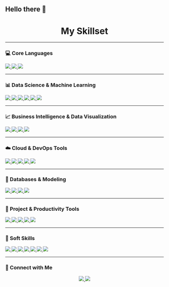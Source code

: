 ## Hello there 👋
<h1 align="center">My Skillset</h1>

---

### 💻 Core Languages
<p align="left">
  <a href="https://www.python.org/" target="_blank">
    <img src="https://img.shields.io/badge/Python-3776AB?style=flat&logo=python&logoColor=white"/>
  </a>
  <a href="https://www.postgresql.org/" target="_blank">
    <img src="https://img.shields.io/badge/SQL-003B57?style=flat&logo=postgresql&logoColor=white"/>
  </a>
  <a href="https://www.swi-prolog.org/" target="_blank">
    <img src="https://img.shields.io/badge/Prolog-74283C?style=flat&logoColor=white"/>
  </a>
</p>

---

### 📊 Data Science & Machine Learning
<p align="left">
  <a href="https://scikit-learn.org/" target="_blank">
    <img src="https://img.shields.io/badge/scikit--learn-F7931E?style=flat&logo=scikit-learn&logoColor=white"/>
  </a>
  <a href="https://pandas.pydata.org/" target="_blank">
    <img src="https://img.shields.io/badge/Pandas-150458?style=flat&logo=pandas&logoColor=white"/>
  </a>
  <a href="https://numpy.org/" target="_blank">
    <img src="https://img.shields.io/badge/Numpy-013243?style=flat&logo=numpy&logoColor=white"/>
  </a>
  <a href="https://pytorch.org/" target="_blank">
    <img src="https://img.shields.io/badge/PyTorch-EE4C2C?style=flat&logo=pytorch&logoColor=white"/>
  </a>
  <a href="https://huggingface.co/" target="_blank">
    <img src="https://img.shields.io/badge/HuggingFace-F9A03C?style=flat&logo=huggingface&logoColor=black"/>
  </a>
  <a href="https://jupyter.org/" target="_blank">
    <img src="https://img.shields.io/badge/Jupyter-F37626?style=flat&logo=jupyter&logoColor=white"/>
  </a>
</p>

---

### 📈 Business Intelligence & Data Visualization
<p align="left">
  <a href="https://powerbi.microsoft.com/" target="_blank">
    <img src="https://img.shields.io/badge/Power%20BI-F2C811?style=flat&logo=powerbi&logoColor=black"/>
  </a>
  <a href="https://www.tableau.com/" target="_blank">
    <img src="https://img.shields.io/badge/Tableau-E97627?style=flat&logo=tableau&logoColor=white"/>
  </a>
  <a href="https://www.ibm.com/products/cognos-analytics" target="_blank">
    <img src="https://img.shields.io/badge/IBM%20Cognos-1F70C1?style=flat&logo=ibm&logoColor=white"/>
  </a>
  <a href="https://www.oracle.com/database/technologies/appdev/sql-developer.html" target="_blank">
    <img src="https://img.shields.io/badge/Oracle%20SQL%20Developer-F80000?style=flat&logo=oracle&logoColor=white"/>
  </a>
</p>

---

### ☁️ Cloud & DevOps Tools
<p align="left">
  <a href="https://aws.amazon.com/" target="_blank">
    <img src="https://img.shields.io/badge/AWS-232F3E?style=flat&logo=amazonaws&logoColor=white"/>
  </a>
  <a href="https://azure.microsoft.com/" target="_blank">
    <img src="https://img.shields.io/badge/Azure-0078D4?style=flat&logo=microsoftazure&logoColor=white"/>
  </a>
  <a href="https://www.docker.com/" target="_blank">
    <img src="https://img.shields.io/badge/Docker-2496ED?style=flat&logo=docker&logoColor=white"/>
  </a>
  <a href="https://kubernetes.io/" target="_blank">
    <img src="https://img.shields.io/badge/Kubernetes-326CE5?style=flat&logo=kubernetes&logoColor=white"/>
  </a>
  <a href="https://git-scm.com/" target="_blank">
    <img src="https://img.shields.io/badge/Git-F05032?style=flat&logo=git&logoColor=white"/>
  </a>
</p>

---

### 🧰 Databases & Modeling
<p align="left">
  <a href="https://www.mysql.com/" target="_blank">
    <img src="https://img.shields.io/badge/MySQL-4479A1?style=flat&logo=mysql&logoColor=white"/>
  </a>
  <a href="https://learn.microsoft.com/en-us/sql/sql-server" target="_blank">
    <img src="https://img.shields.io/badge/SQL%20Server-CC2927?style=flat&logo=microsoftsqlserver&logoColor=white"/>
  </a>
  <a href="https://www.oracle.com/database/" target="_blank">
    <img src="https://img.shields.io/badge/Oracle-FF0000?style=flat&logo=oracle&logoColor=white"/>
  </a>
  <a href="https://en.wikipedia.org/wiki/Entity–relationship_model" target="_blank">
    <img src="https://img.shields.io/badge/ER%20Modeling-0052CC?style=flat&logo=databricks&logoColor=white"/>
  </a>
</p>

---

### 📂 Project & Productivity Tools
<p align="left">
  <a href="https://www.atlassian.com/software/jira/software" target="_blank">
    <img src="https://img.shields.io/badge/Jira-0052CC?style=flat&logo=jira&logoColor=white"/>
  </a>
  <a href="https://www.microsoft.com/en-us/microsoft-365/visio/flowchart-software" target="_blank">
    <img src="https://img.shields.io/badge/Visio-3955A3?style=flat&logo=microsoftvisio&logoColor=white"/>
  </a>
  <a href="https://www.microsoft.com/en-us/microsoft-365/project/project-management-software" target="_blank">
    <img src="https://img.shields.io/badge/MS%20Project-217346?style=flat&logo=microsoftproject&logoColor=white"/>
  </a>
  <a href="https://www.microsoft.com/en/microsoft-teams/group-chat-software" target="_blank">
    <img src="https://img.shields.io/badge/Teams-6264A7?style=flat&logo=microsoftteams&logoColor=white"/>
  </a>
  <a href="https://workspace.google.com/" target="_blank">
    <img src="https://img.shields.io/badge/Google%20Workspace-4285F4?style=flat&logo=googleworkspace&logoColor=white"/>
  </a>
</p>

---

### 🤝 Soft Skills
<p align="left">
  <a href="#" target="_blank">
    <img src="https://img.shields.io/badge/Leadership-4CAF50?style=flat&logo=googlestreetview&logoColor=white"/>
  </a>
  <a href="#" target="_blank">
    <img src="https://img.shields.io/badge/Communication-03A9F4?style=flat&logo=googlechat&logoColor=white"/>
  </a>
  <a href="#" target="_blank">
    <img src="https://img.shields.io/badge/Teamwork-FF9800?style=flat&logo=googlemeet&logoColor=white"/>
  </a>
  <a href="#" target="_blank">
    <img src="https://img.shields.io/badge/Problem--Solving-9C27B0?style=flat&logo=semanticweb&logoColor=white"/>
  </a>
  <a href="#" target="_blank">
    <img src="https://img.shields.io/badge/Analytical%20Thinking-607D8B?style=flat&logo=googleanalytics&logoColor=white"/>
  </a>
  <a href="#" target="_blank">
    <img src="https://img.shields.io/badge/Time%20Management-E91E63?style=flat&logo=clockify&logoColor=white"/>
  </a>
  <a href="#" target="_blank">
    <img src="https://img.shields.io/badge/Documentation%20Under%20Pressure-795548?style=flat&logo=microsoftword&logoColor=white"/>
  </a>
</p>

---

### 🔗 Connect with Me
<p align="center">
  <a href="https://www.linkedin.com/in/md-irteza-chowdhury/" target="_blank">
    <img src="https://img.shields.io/badge/-LinkedIn-0A66C2?style=for-the-badge&logo=linkedin&logoColor=white"/>
  </a>
  <a href="https://github.com/irtezachy" target="_blank">
    <img src="https://img.shields.io/badge/-GitHub-181717?style=for-the-badge&logo=github&logoColor=white"/>
  </a>
</p>

